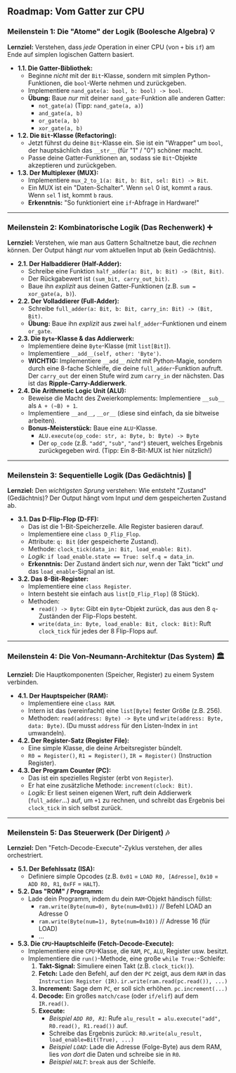 
## Roadmap: Vom Gatter zur CPU

### Meilenstein 1: Die "Atome" der Logik (Boolesche Algebra) 💡

**Lernziel:** Verstehen, dass *jede* Operation in einer CPU (von `+` bis `if`) am Ende auf simplen logischen Gattern basiert.

* **1.1. Die Gatter-Bibliothek:**
    * Beginne *nicht* mit der `Bit`-Klasse, sondern mit simplen Python-Funktionen, die `bool`-Werte nehmen und zurückgeben.
    * Implementiere `nand_gate(a: bool, b: bool) -> bool`.
    * **Übung:** Baue *nur* mit deiner `nand_gate`-Funktion alle anderen Gatter:
        * `not_gate(a)` (Tipp: `nand_gate(a, a)`)
        * `and_gate(a, b)`
        * `or_gate(a, b)`
        * `xor_gate(a, b)`
* **1.2. Die `Bit`-Klasse (Refactoring):**
    * Jetzt führst du deine `Bit`-Klasse ein. Sie ist ein "Wrapper" um `bool`, der hauptsächlich das `__str__` (für "1" / "0") schöner macht.
    * Passe deine Gatter-Funktionen an, sodass sie `Bit`-Objekte akzeptieren und zurückgeben.
* **1.3. Der Multiplexer (MUX):**
    * Implementiere `mux_2_to_1(a: Bit, b: Bit, sel: Bit) -> Bit`.
    * Ein MUX ist ein "Daten-Schalter". Wenn `sel` 0 ist, kommt `a` raus. Wenn `sel` 1 ist, kommt `b` raus.
    * **Erkenntnis:** "So funktioniert eine `if`-Abfrage in Hardware!"

---

### Meilenstein 2: Kombinatorische Logik (Das Rechenwerk) ➕

**Lernziel:** Verstehen, wie man aus Gattern Schaltnetze baut, die *rechnen* können. Der Output hängt *nur* vom aktuellen Input ab (kein Gedächtnis).

* **2.1. Der Halbaddierer (Half-Adder):**
    * Schreibe eine Funktion `half_adder(a: Bit, b: Bit) -> (Bit, Bit)`.
    * Der Rückgabewert ist `(sum_bit, carry_out_bit)`.
    * Baue ihn *explizit* aus deinen Gatter-Funktionen (z.B. `sum = xor_gate(a, b)`).
* **2.2. Der Volladdierer (Full-Adder):**
    * Schreibe `full_adder(a: Bit, b: Bit, carry_in: Bit) -> (Bit, Bit)`.
    * **Übung:** Baue ihn *explizit* aus zwei `half_adder`-Funktionen und einem `or_gate`. 
* **2.3. Die `Byte`-Klasse & das Addierwerk:**
    * Implementiere deine `Byte`-Klasse (mit `list[Bit]`).
    * Implementiere `__add__(self, other: 'Byte')`.
    * **WICHTIG:** Implementiere `__add__` *nicht* mit Python-Magie, sondern durch eine 8-fache Schleife, die deine `full_adder`-Funktion aufruft. Der `carry_out` der einen Stufe wird zum `carry_in` der nächsten. Das ist das **Ripple-Carry-Addierwerk**.
* **2.4. Die Arithmetic Logic Unit (ALU):**
    * Beweise die Macht des Zweierkomplements: Implementiere `__sub__` als `A + (~B) + 1`.
    * Implementiere `__and__`, `__or__` (diese sind einfach, da sie bitweise arbeiten).
    * **Bonus-Meisterstück:** Baue eine `ALU`-Klasse.
        * `ALU.execute(op_code: str, a: Byte, b: Byte) -> Byte`
        * Der `op_code` (z.B. `"add"`, `"sub"`, `"and"`) steuert, welches Ergebnis zurückgegeben wird. (Tipp: Ein 8-Bit-MUX ist hier nützlich!)

---

### Meilenstein 3: Sequentielle Logik (Das Gedächtnis) 🧠

**Lernziel:** Den *wichtigsten Sprung* verstehen: Wie entsteht "Zustand" (Gedächtnis)? Der Output hängt vom Input *und* dem gespeicherten Zustand ab.

* **3.1. Das D-Flip-Flop (D-FF):**
    * Das ist die 1-Bit-Speicherzelle. Alle Register basieren darauf.
    * Implementiere eine `class D_Flip_Flop`.
    * Attribute: `q: Bit` (der gespeicherte Zustand).
    * Methode: `clock_tick(data_in: Bit, load_enable: Bit)`.
    * *Logik:* `if load_enable.state == True: self.q = data_in`.
    * **Erkenntnis:** Der Zustand ändert sich *nur*, wenn der Takt "tickt" *und* das `load_enable`-Signal an ist.
* **3.2. Das 8-Bit-Register:**
    * Implementiere eine `class Register`.
    * Intern besteht sie einfach aus `list[D_Flip_Flop]` (8 Stück).
    * Methoden:
        * `read() -> Byte`: Gibt ein `Byte`-Objekt zurück, das aus den 8 `q`-Zuständen der Flip-Flops besteht.
        * `write(data_in: Byte, load_enable: Bit, clock: Bit)`: Ruft `clock_tick` für jedes der 8 Flip-Flops auf.

---

### Meilenstein 4: Die Von-Neumann-Architektur (Das System) 🏛️

**Lernziel:** Die Hauptkomponenten (Speicher, Register) zu einem System verbinden.

* **4.1. Der Hauptspeicher (RAM):**
    * Implementiere eine `class RAM`.
    * Intern ist das (vereinfacht) eine `list[Byte]` fester Größe (z.B. 256).
    * Methoden: `read(address: Byte) -> Byte` und `write(address: Byte, data: Byte)`. (Du musst `address` für den Listen-Index in `int` umwandeln).
* **4.2. Der Register-Satz (Register File):**
    * Eine simple Klasse, die deine Arbeitsregister bündelt.
    * `R0 = Register()`, `R1 = Register()`, `IR = Register()` (Instruction Register).
* **4.3. Der Program Counter (PC):**
    * Das ist ein spezielles Register (erbt von `Register`).
    * Er hat eine zusätzliche Methode: `increment(clock: Bit)`.
    * *Logik:* Er liest seinen eigenen Wert, ruft dein Addierwerk (`full_adder`...) auf, um `+1` zu rechnen, und schreibt das Ergebnis bei `clock_tick` in sich selbst zurück.

---

### Meilenstein 5: Das Steuerwerk (Der Dirigent) 🎶

**Lernziel:** Den "Fetch-Decode-Execute"-Zyklus verstehen, der alles orchestriert.

* **5.1. Der Befehlssatz (ISA):**
    * Definiere simple Opcodes (z.B. `0x01` = `LOAD R0, [Adresse]`, `0x10` = `ADD R0, R1`, `0xFF` = `HALT`).
* **5.2. Das "ROM" / Programm:**
    * Lade dein Programm, indem du dein `RAM`-Objekt händisch füllst:
        * `ram.write(Byte(num=0), Byte(num=0x01))` // Befehl LOAD an Adresse 0
        * `ram.write(Byte(num=1), Byte(num=0x10))` // Adresse 16 (für LOAD)
        * ...
* **5.3. Die `CPU`-Hauptschleife (Fetch-Decode-Execute):**
    * Implementiere eine `CPU`-Klasse, die `RAM`, `PC`, `ALU`, Register usw. besitzt.
    * Implementiere die `run()`-Methode, eine große `while True:`-Schleife:
        1.  **Takt-Signal:** Simuliere einen Takt (z.B. `clock_tick()`).
        2.  **Fetch:** Lade den Befehl, auf den der `PC` zeigt, aus dem `RAM` in das `Instruction Register (IR)`. `ir.write(ram.read(pc.read()), ...)`
        3.  **Increment:** Sage dem `PC`, er soll sich erhöhen. `pc.increment(...)`
        4.  **Decode:** Ein großes `match/case` (oder `if/elif`) auf dem `IR.read()`.
        5.  **Execute:**
            * *Beispiel `ADD R0, R1`*: Rufe `alu_result = alu.execute("add", R0.read(), R1.read())` auf.
            * Schreibe das Ergebnis zurück: `R0.write(alu_result, load_enable=Bit(True), ...)`
            * *Beispiel `LOAD`*: Lade die Adresse (Folge-Byte) aus dem RAM, lies *von dort* die Daten und schreibe sie in `R0`.
            * *Beispiel `HALT`*: `break` aus der Schleife.
